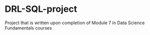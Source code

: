 # DRL-SQL-project
Project that is written upon completion of Module 7 in Data Science Fundamentals courses
